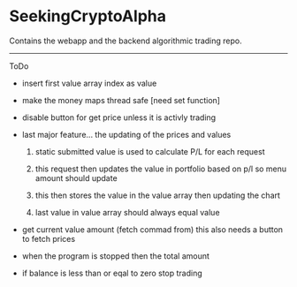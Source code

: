 # SeekingCryptoAlpha
Contains the webapp and the backend algorithmic trading repo.


-----------------------------------------------------------------------------------------------
ToDo
- insert first value array index as value
- make the money maps thread safe [need set function]
- disable button for get price unless it is activly trading
- last major feature... the updating of the prices and values

    1) static submitted value is used to calculate P/L for each request


    2) this request then updates the value in portfolio based on p/l so menu amount should update
    3) this then stores the value in the value array then updating the chart
    4) last value in value array should always equal value


- get current value amount (fetch commad from) this also needs a button to fetch prices
- when the program is stopped then the total amount 
- if balance is less than or eqal to zero stop trading
